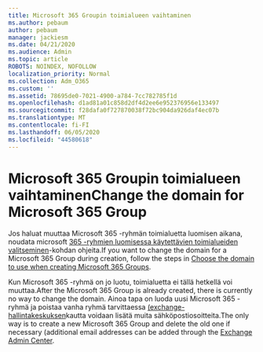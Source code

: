```yaml
---
title: Microsoft 365 Groupin toimialueen vaihtaminen
ms.author: pebaum
author: pebaum
manager: jackiesm
ms.date: 04/21/2020
ms.audience: Admin
ms.topic: article
ROBOTS: NOINDEX, NOFOLLOW
localization_priority: Normal
ms.collection: Adm_O365
ms.custom: ''
ms.assetid: 78695de0-7021-4900-a784-7cc782785f1d
ms.openlocfilehash: d1ad81a01c858d2df4d2ee6e952376956e133497
ms.sourcegitcommit: f28dafa0f727870038f72bc904da926daf4ec07b
ms.translationtype: MT
ms.contentlocale: fi-FI
ms.lasthandoff: 06/05/2020
ms.locfileid: "44580618"
---
```

# <a name="change-the-domain-for-microsoft-365-group"></a><span data-ttu-id="d1614-102">Microsoft 365 Groupin toimialueen vaihtaminen</span><span class="sxs-lookup"><span data-stu-id="d1614-102">Change the domain for Microsoft 365 Group</span></span>

<span data-ttu-id="d1614-103">Jos haluat muuttaa Microsoft 365 -ryhmän toimialuetta luomisen aikana, noudata microsoft [365 -ryhmien luomisessa käytettävien toimialueiden valitseminen](https://docs.microsoft.com/microsoft-365/admin/create-groups/choose-domain-to-create-groups)-kohdan ohjeita.</span><span class="sxs-lookup"><span data-stu-id="d1614-103">If you want to change the domain for a Microsoft 365 Group during creation, follow the steps in [Choose the domain to use when creating Microsoft 365 Groups](https://docs.microsoft.com/microsoft-365/admin/create-groups/choose-domain-to-create-groups).</span></span>

<span data-ttu-id="d1614-104">Kun Microsoft 365 -ryhmä on jo luotu, toimialuetta ei tällä hetkellä voi muuttaa.</span><span class="sxs-lookup"><span data-stu-id="d1614-104">After the Microsoft 365 Group is already created, there is currently no way to change the domain.</span></span> <span data-ttu-id="d1614-105">Ainoa tapa on luoda uusi Microsoft 365 -ryhmä ja poistaa vanha ryhmä tarvittaessa [(exchange-hallintakeskuksen](https://outlook.office365.com/ecp)kautta voidaan lisätä muita sähköpostiosoitteita.</span><span class="sxs-lookup"><span data-stu-id="d1614-105">The only way is to create a new Microsoft 365 Group and delete the old one if necessary (additional email addresses can be added through the [Exchange Admin Center](https://outlook.office365.com/ecp).</span></span>